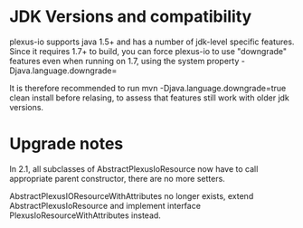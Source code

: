 JDK Versions and compatibility
==============================

plexus-io supports java 1.5+ and has a number of jdk-level specific features. Since it requires 1.7+ to build,
you can force plexus-io to use "downgrade" features even when running on 1.7, using the system property -Djava.language.downgrade=<anything>

It is therefore recommended to run mvn -Djava.language.downgrade=true clean install before relasing, to assess
 that features still work with older jdk versions.


Upgrade notes
==============

In 2.1, all subclasses of AbstractPlexusIoResource now have to call appropriate parent
constructor, there are no more setters.

AbstractPlexusIOResourceWithAttributes no longer exists, extend  AbstractPlexusIoResource and
implement interface PlexusIoResourceWithAttributes instead.
